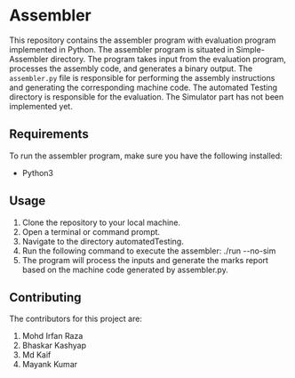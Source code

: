 # Assembler

This repository contains the assembler program with evaluation program implemented in Python. The assembler program is situated in Simple-Assembler directory.
The program takes input from the evaluation program, processes the assembly code, and generates a binary output. The `assembler.py` file is responsible for performing the assembly instructions and generating the corresponding machine code.
The automated Testing directory is responsible for the evaluation.
The Simulator part has not been implemented yet.

## Requirements

To run the assembler program, make sure you have the following installed:

- Python3

## Usage

1. Clone the repository to your local machine.
2. Open a terminal or command prompt.
3. Navigate to the directory automatedTesting.
4. Run the following command to execute the assembler:
    ./run --no-sim
5. The program will process the inputs and generate the marks report based on the machine code generated by assembler.py.

## Contributing

The contributors for this project are: 
1. Mohd Irfan Raza
2. Bhaskar Kashyap
3. Md Kaif
4. Mayank Kumar
